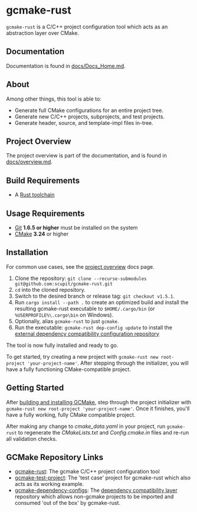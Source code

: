 # gcmake-rust

`gcmake-rust` is a C/C++ project configuration tool which acts as an abstraction layer over CMake.

## Documentation

Documentation is found in [docs/Docs_Home.md](docs/Docs_Home.md).

## About

Among other things, this tool is able to:

- Generate full CMake configurations for an entire project tree.
- Generate new C/C++ projects, subprojects, and test projects.
- Generate header, source, and template-impl files in-tree.

## Project Overview

The project overview is part of the documentation, and is found in [docs/overview.md](docs/overview.md).

## Build Requirements

- A [Rust toolchain](https://www.rust-lang.org/tools/install)

## Usage Requirements

- [Git](https://git-scm.com/) **1.6.5 or higher** must be installed on the system
- [CMake](https://cmake.org/download/) **3.24** or higher

## Installation

For common use cases, see the [project overview](docs/overview.md) docs page.

1. Clone the repository: `git clone --recurse-submodules git@github.com:scupit/gcmake-rust.git`
2. `cd` into the cloned repository.
3. Switch to the desired branch or release tag: `git checkout v1.5.1`.
4. Run `cargo install --path .` to create an optimized build and install the resulting gcmake-rust executable
  to `$HOME/.cargo/bin` (or `%USERPROFILE%\.cargo\bin` on Windows).
5. Optionally, alias `gcmake-rust` to just `gcmake`.
6. Run the executable: `gcmake-rust dep-config update` to install the
[external dependency compatibility configuration repository](docs/predefined_dependency_doc.md)

The tool is now fully installed and ready to go.

To get started, try creating a new project with `gcmake-rust new root-project 'your-project-name'`.
After stepping through the initializer, you will have a fully functioning CMake-compatible project.

## Getting Started

After [building and installing GCMake](#installation), step through the project initializer with
`gcmake-rust new root-project 'your-project-name'`.
Once it finishes, you'll have a fully working, fully CMake compatible project.

After making any change to *cmake_data.yaml* in your project, run `gcmake-rust` to regenerate
the *CMakeLists.txt* and *Config.cmake.in* files and re-run all validation checks.

## GCMake Repository Links

- [gcmake-rust](https://github.com/scupit/gcmake-rust): The gcmake C/C++ project configuration tool
- [gcmake-test-project](https://github.com/scupit/gcmake-test-project): The 'test case' project for
    gcmake-rust which also acts as its working example.
- [gcmake-dependency-configs](https://github.com/scupit/gcmake-dependency-configs): The
    [dependency compatibility layer](predefined_dependency_doc.md) repository which allows non-gcmake
    projects to be imported and consumed 'out of the box' by gcmake-rust.
